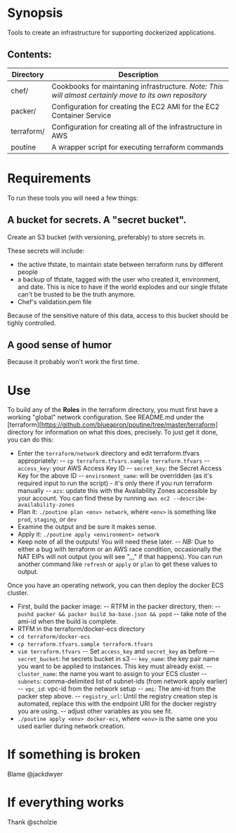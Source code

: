 # Synopsis
Tools to create an infrastructure for supporting dockerized applications.

## Contents:
| Directory | Description | 
| --- | --- |
| chef/ | Cookbooks for maintaning infrastructure. _Note: This will almost certainly move to its own repository_ |
| packer/ | Configuration for creating the EC2 AMI for the EC2 Container Service |
| terraform/ | Configuration for creating all of the infrastructure in AWS |
| poutine | A wrapper script for executing terraform commands | 

# Requirements
To run these tools you will need a few things:
## A bucket for secrets. A "secret bucket".
Create an S3 bucket (with versioning, preferably) to store secrets in. 

These secrets will include: 
- the active tfstate, to maintain state between terraform runs by different people
- a backup of tfstate, tagged with the user who created it, environment, and
  date. This is nice to have if the world explodes and our single tfstate can't
  be trusted to be the truth anymore.
- Chef's validation.pem file

Because of the sensitive nature of this data, access to this bucket should be
tighly controlled. 

## A good sense of humor
Because it probably won't work the first time.

# Use
To build any of the **Roles** in the terraform directory, you must first have a
working "global" network configuration. See README.md under the
[terraform][https://github.com/blueapron/poutine/tree/master/terraform]
directory for information on what this does, precisely. To just get it done,
you can do this:
- Enter the `terraform/network` directory and edit terraform.tfvars
  appropriately:
-- `cp terraform.tfvars.sample terraform.tfvars`
-- `access_key`: your AWS Access Key ID
-- `secret_key`: the Secret Access Key for the above ID
-- `environment_name`: will be overridden (as it's required input to run the script) - it's only there if you run terraform manually
-- `azs`: update this with the Availability Zones accessible by your account.
   You can find these by running `aws ec2 --describe-availability-zones`
- Plan it: `./poutine plan <env> network`, where `<env>` is something like
  `prod`, `staging`, or `dev`
- Examine the output and be sure it makes sense.
- Apply it: `./poutine apply <environment> network`
- Keep note of all the outputs! You will need these later.
-- *NB:* Due to either a bug with terraform or an AWS race condition,
   occasionally the NAT EIPs will not output (you will see ",,," if that happens).
   You can run another command like `refresh` or `apply` or `plan` to get these
   values to output.

Once you have an operating network, you can then deploy the docker ECS cluster.
- First, build the packer image:
-- RTFM in the packer directory, then:
-- `pushd packer && packer build ba-base.json && popd`
-- take note of the ami-id when the build is complete.
- RTFM in the terraform/docker-ecs directory
- `cd terraform/docker-ecs`
- `cp terraform.tfvars.sample terraform.tfvars`
- `vim terraform.tfvars`
-- Set `access_key` and `secret_key` as before
-- `secret_bucket`: he secrets bucket in s3
-- `key_name`: the key pair name you want to be applied to instances. This key
   must already exist.
-- `cluster_name`: the name you want to assign to your ECS cluster
-- `subnets`: comma-delimited list of subnet-ids (from network apply earlier)
-- `vpc_id`: vpc-id from the network setup
-- `ami`: The ami-id from the packer step above.
-- `registry_url`: Until the registry creation step is automated, replace this
   with the endpoint URI for the docker registry you are using.
-- adjust other variables as you see fit.
- `./poutine apply <env> docker-ecs`, where `<env>` is the same one you used
  earlier during network creation.

# If something is broken
Blame @jackdwyer

# If everything works
Thank @scholzie
